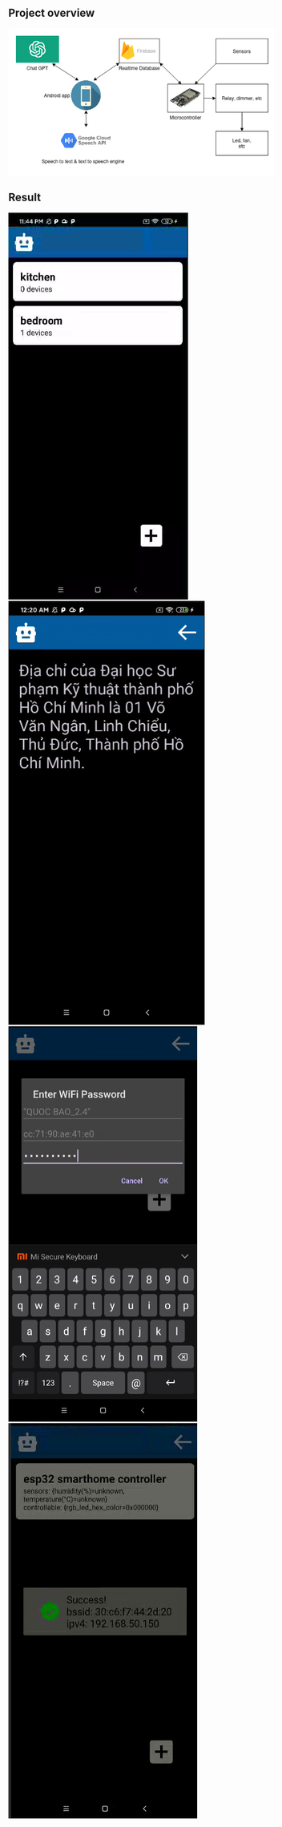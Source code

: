 
## Project overview
<img style="background-color:white;padding:15px" src="./img/overview.png"></img>

## Result

<img src="./img/result1.png"></img>
<img src="./img/result2.png"></img>
<img src="./img/result3.png"></img>
<img src="./img/result4.png"></img>
